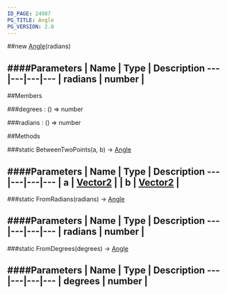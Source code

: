 ```yaml
---
ID_PAGE: 24987
PG_TITLE: Angle
PG_VERSION: 2.0
---
```

##new [Angle](/classes/Angle)(radians)

####Parameters
 | Name | Type | Description
---|---|---|---
 | radians | number | 
---

##Members

###degrees : () =&gt; number


###radians : () =&gt; number




##Methods

###static BetweenTwoPoints(a, b) &rarr; [Angle](/classes/Angle)

####Parameters
 | Name | Type | Description
---|---|---|---
 | a | [Vector2](/classes/Vector2) | 
 | b | [Vector2](/classes/Vector2) | 
---

###static FromRadians(radians) &rarr; [Angle](/classes/Angle)

####Parameters
 | Name | Type | Description
---|---|---|---
 | radians | number | 
---

###static FromDegrees(degrees) &rarr; [Angle](/classes/Angle)

####Parameters
 | Name | Type | Description
---|---|---|---
 | degrees | number | 
---

